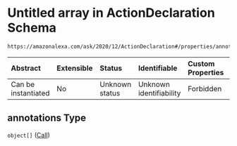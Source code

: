 # Untitled array in ActionDeclaration Schema

```txt
https://amazonalexa.com/ask/2020/12/ActionDeclaration#/properties/annotations
```



| Abstract            | Extensible | Status         | Identifiable            | Custom Properties | Additional Properties | Access Restrictions | Defined In                                                                             |
| :------------------ | :--------- | :------------- | :---------------------- | :---------------- | :-------------------- | :------------------ | :------------------------------------------------------------------------------------- |
| Can be instantiated | No         | Unknown status | Unknown identifiability | Forbidden         | Allowed               | none                | [ActionDeclaration.json*](../../schemas/ActionDeclaration.json "open original schema") |

## annotations Type

`object[]` ([Call](actiondeclaration-properties-annotations-call.md))
